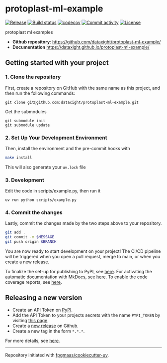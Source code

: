 # protoplast-ml-example

[![Release](https://img.shields.io/github/v/release/dataxight/protoplast-ml-example)](https://img.shields.io/github/v/release/dataxight/protoplast-ml-example)
[![Build status](https://img.shields.io/github/actions/workflow/status/dataxight/protoplast-ml-example/main.yml?branch=main)](https://github.com/dataxight/protoplast-ml-example/actions/workflows/main.yml?query=branch%3Amain)
[![codecov](https://codecov.io/gh/dataxight/protoplast-ml-example/branch/main/graph/badge.svg)](https://codecov.io/gh/dataxight/protoplast-ml-example)
[![Commit activity](https://img.shields.io/github/commit-activity/m/dataxight/protoplast-ml-example)](https://img.shields.io/github/commit-activity/m/dataxight/protoplast-ml-example)
[![License](https://img.shields.io/github/license/dataxight/protoplast-ml-example)](https://img.shields.io/github/license/dataxight/protoplast-ml-example)

protoplast ml examples

- **Github repository**: <https://github.com/dataxight/protoplast-ml-example/>
- **Documentation** <https://dataxight.github.io/protoplast-ml-example/>

## Getting started with your project

### 1. Clone the repository

First, create a repository on GitHub with the same name as this project, and then run the following commands:

```
git clone git@github.com:dataxight/protoplast-ml-example.git
```

Get the submodules
```
git submodule init
git submodule update
```

### 2. Set Up Your Development Environment

Then, install the environment and the pre-commit hooks with

```bash
make install
```

This will also generate your `uv.lock` file


### 3. Development

Edit the code in scripts/example.py, then run it
```
uv run python scripts/example.py
```

### 4. Commit the changes

Lastly, commit the changes made by the two steps above to your repository.

```bash
git add .
git commit -m $MESSAGE
git push origin $BRANCH
```


You are now ready to start development on your project!
The CI/CD pipeline will be triggered when you open a pull request, merge to main, or when you create a new release.

To finalize the set-up for publishing to PyPI, see [here](https://fpgmaas.github.io/cookiecutter-uv/features/publishing/#set-up-for-pypi).
For activating the automatic documentation with MkDocs, see [here](https://fpgmaas.github.io/cookiecutter-uv/features/mkdocs/#enabling-the-documentation-on-github).
To enable the code coverage reports, see [here](https://fpgmaas.github.io/cookiecutter-uv/features/codecov/).

## Releasing a new version

- Create an API Token on [PyPI](https://pypi.org/).
- Add the API Token to your projects secrets with the name `PYPI_TOKEN` by visiting [this page](https://github.com/dataxight/protoplast-ml-example/settings/secrets/actions/new).
- Create a [new release](https://github.com/dataxight/protoplast-ml-example/releases/new) on Github.
- Create a new tag in the form `*.*.*`.

For more details, see [here](https://fpgmaas.github.io/cookiecutter-uv/features/cicd/#how-to-trigger-a-release).

---

Repository initiated with [fpgmaas/cookiecutter-uv](https://github.com/fpgmaas/cookiecutter-uv).
